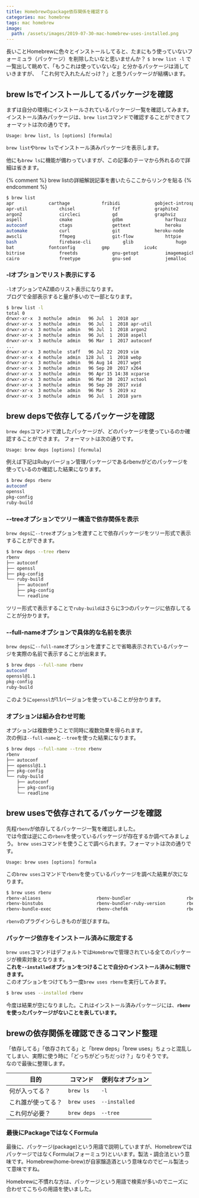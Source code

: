 ```yaml
---
title: Homebrewのpackage依存関係を確認する
categories: mac homebrew
tags: mac homebrew
image:
  path: /assets/images/2019-07-30-mac-homebrew-uses-installed.png
---
```

長いことHomebrewに色々とインストールしてると、たまにもう使っていないフォーミュラ（パッケージ）を削除したいなと思いませんか？
`$ brew list -l` で一覧出して眺めて、「もうこれは使っていないな」と分かるパッケージは消していきますが、
「これ何で入れたんだっけ？」と思うパッケージが結構います。


## brew lsでインストールしてるパッケージを確認

まずは自分の環境にインストールされているパッケージ一覧を確認してみます。  
インストール済みパッケージは、`brew list`コマンドで確認することができてフォーマットは次の通りです。

`Usage: brew list, ls [options] [formula]`

`brew list`や`brew ls`でインストール済みパッケージを表示します。

他にも`brew ls`に機能が備わっていますが、この記事のテーマから外れるので詳細は省きます。

{% comment %}
brew listの詳細解説記事を書いたらここからリンクを貼る
{% endcomment %}

```sh
$ brew list
apr				carthage			fribidi				gobject-introspection		jpeg				libvterm			msgpack				pcre				pyenv				selenium-server-standalone	xcparse
apr-util			chisel				fzf				graphite2			jq				libyaml				mysql@5.6			pcre2				python				sqlite				xctool
argon2				circleci			gd				graphviz			lame				libzip				neovim				perl				python@2			the_silver_searcher		xvid
aspell				cmake				gdbm				harfbuzz			libffi				lua				nginx				phantomjs			python@3.8			tig				xz
autoconf			ctags				gettext				heroku				libpng				luajit				node				php				rbenv				tree				yarn
automake			curl				git				heroku-node			libpq				lzo				nvm				pixman				rbspy				unibilium
awscli				ffmpeg				git-flow			httpie				libsodium			mas				oniguruma			pkg-config			readline			unixodbc
bash				firebase-cli			glib				hugo				libtermkey			mcrypt				openssl				plantuml			redis				vim
bat				fontconfig			gmp				icu4c				libtiff				mhash				openssl@1.1			pngpaste			rsync				webp
bitrise				freetds				gnu-getopt			imagemagick			libtool				mkcert				pango				postgresql			ruby				wget
cairo				freetype			gnu-sed				jemalloc			libuv				mono				parallel			pstree				ruby-build			x264
```

### -lオプションでリスト表示にする

`-l`オプションでAZ順のリスト表示になります。  
ブログで全部表示すると量が多いので一部となります。

```sh
$ brew list -l
total 0
drwxr-xr-x  3 mothule  admin   96 Jul  1  2018 apr
drwxr-xr-x  3 mothule  admin   96 Jul  1  2018 apr-util
drwxr-xr-x  3 mothule  admin   96 Jul  1  2018 argon2
drwxr-xr-x  3 mothule  admin   96 Jul  1  2018 aspell
drwxr-xr-x  3 mothule  admin   96 Mar  1  2017 autoconf
...
drwxr-xr-x  3 mothule  staff   96 Jul 22  2019 vim
drwxr-xr-x  4 mothule  admin  128 Jul  1  2018 webp
drwxr-xr-x  3 mothule  admin   96 Aug 14  2017 wget
drwxr-xr-x  3 mothule  admin   96 Sep 20  2017 x264
drwxr-xr-x  3 mothule  admin   96 Apr 15 14:38 xcparse
drwxr-xr-x  3 mothule  admin   96 Mar 30  2017 xctool
drwxr-xr-x  3 mothule  admin   96 Sep 20  2017 xvid
drwxr-xr-x  3 mothule  admin   96 Mar  5  2019 xz
drwxr-xr-x  3 mothule  admin   96 Jul  1  2018 yarn
```

## brew depsで依存してるパッケージを確認

`brew deps`コマンドで渡したパッケージが、どのパッケージを使っているのか確認することができます。
フォーマットは次の通りです。

`Usage: brew deps [options] [formula]`

例えば下記はRubyバージョン管理パッケージであるrbenvがどのパッケージを使っているのか確認した結果になります。

```sh
$ brew deps rbenv
autoconf
openssl
pkg-config
ruby-build
```

### --treeオプションでツリー構造で依存関係を表示

`brew deps`に`--tree`オプションを渡すことで依存パッケージをツリー形式で表示することができます。

```sh
$ brew deps --tree rbenv
rbenv
├── autoconf
├── openssl
├── pkg-config
└── ruby-build
    ├── autoconf
    ├── pkg-config
    └── readline
```
ツリー形式で表示することで`ruby-build`はさらに3つのパッケージに依存してることが分かります。

### --full-nameオプションで具体的な名前を表示

`brew deps`に`--full-name`オプションを渡すことで省略表示されているパッケージを実際の名前で表示することが出来ます。

```sh
$ brew deps --full-name rbenv
autoconf
openssl@1.1
pkg-config
ruby-build
```

このように`openssl`が1.1バージョンを使っていることが分かります。

### オプションは組み合わせ可能

オプションは複数使うことで同時に複数効果を得られます。  
次の例は`--full-name`と`--tree`を使った結果になります。

```sh
$ brew deps --full-name --tree rbenv
rbenv
├── autoconf
├── openssl@1.1
├── pkg-config
└── ruby-build
    ├── autoconf
    ├── pkg-config
    └── readline
```

## brew usesで依存されてるパッケージを確認

先程`rbenv`が依存してるパッケージ一覧を確認しました。  
では今度は逆にこの`rbenv`を使っているパッケージが存在するか調べてみましょう。
`brew uses`コマンドを使うことで調べられます。フォーマットは次の通りです。

`Usage: brew uses [options] formula`

この`brew uses`コマンドで`rbenv`を使っているパッケージを調べた結果が次になります。

```sh
$ brew uses rbenv
rbenv-aliases                     rbenv-bundler                     rbenv-communal-gems               rbenv-gemset                      rbenv-whatis
rbenv-binstubs                    rbenv-bundler-ruby-version        rbenv-ctags                       rbenv-use
rbenv-bundle-exec                 rbenv-chefdk                      rbenv-default-gems                rbenv-vars
```

`rbenv`のプラグインらしきものが並びますね。

### パッケージ依存をインストール済みに限定する
`brew uses`コマンドはデフォルトでは`Homebrew`で管理されている全てのパッケージが検索対象となります。  
**これを`--installed`オプションをつけることで自分のインストール済みに制限できます。**  
このオプションをつけてもう一度`brew uses rbenv`を実行してみます。

```sh
$ brew uses --installed rbenv

```

今度は結果が空になりました。これはインストール済みパッケージには、**`rbenv`を使ったパッケージがないことを表しています。**

## brewの依存関係を確認できるコマンド整理

「依存してる」「依存されてる」と「brew deps」「brew uses」ちょっと混乱してしまい、実際に使う時に「どっちがどっちだっけ？」なりそうです。  
なので最後に整理します。

|目的|コマンド|便利なオプション|
|---|---|---|
|何が入ってる？|`brew ls`|`-l`|
|これ誰が使ってる？|`brew uses`|`--installed`|
|これ何が必要？|`brew deps`|`--tree`|

### 最後にPackageではなくFormula
最後に、パッケージ(package)という用語で説明していますが、HomebrewではパッケージではなくFormula(フォーミュラ)といいます。製法・調合法という意味です。Homebrew(home-brew)が自家醸造酒という意味なのでビール製法って意味ですね。

Homebrewに不慣れな方は、パッケージという用語で検索が多いのでニーズに合わせてこちらの用語を使いました。
